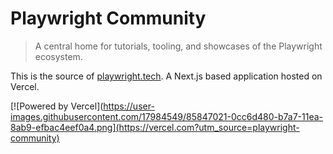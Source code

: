 # Playwright Community

> A central home for tutorials, tooling, and showcases of the Playwright ecosystem.

This is the source of [playwright.tech](https://playwright.tech). A Next.js based application hosted on Vercel.

[![Powered by Vercel](https://user-images.githubusercontent.com/17984549/85847021-0cc6d480-b7a7-11ea-8ab9-efbac4eef0a4.png](https://vercel.com?utm_source=playwright-community)